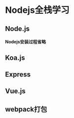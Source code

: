 # Nodejs全栈学习

## Node.js

#### Nodejs安装过程省略

## Koa.js


## Express


## Vue.js


## webpack打包





